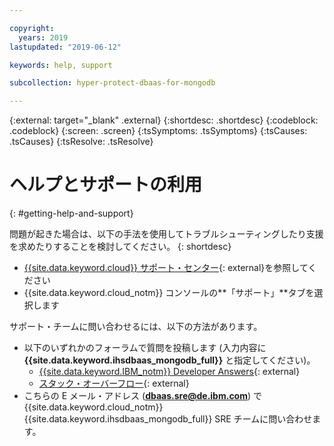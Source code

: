 ```yaml
---

copyright:
  years: 2019
lastupdated: "2019-06-12"

keywords: help, support

subcollection: hyper-protect-dbaas-for-mongodb

---
```

{:external: target="_blank" .external}
{:shortdesc: .shortdesc}
{:codeblock: .codeblock}
{:screen: .screen}
{:tsSymptoms: .tsSymptoms}
{:tsCauses: .tsCauses}
{:tsResolve: .tsResolve}


# ヘルプとサポートの利用
{: #getting-help-and-support}

問題が起きた場合は、以下の手法を使用してトラブルシューティングしたり支援を求めたりすることを検討してください。
{: shortdesc}

* [{{site.data.keyword.cloud}} サポート・センター](https://cloud.ibm.com/unifiedsupport/supportcenter){: external}を参照してください
* {{site.data.keyword.cloud_notm}} コンソールの**「サポート」**タブを選択します

サポート・チームに問い合わせるには、以下の方法があります。

* 以下のいずれかのフォーラムで質問を投稿します (入力内容に **{{site.data.keyword.ihsdbaas_mongodb_full}}** と指定してください)。
    * [{{site.data.keyword.IBM_notm}} Developer Answers](https://developer.ibm.com/answers/index.html){: external}
    * [スタック・オーバーフロー](https://stackoverflow.com/){: external}
* こちらの E メール・アドレス (**dbaas.sre@de.ibm.com**) で {{site.data.keyword.cloud_notm}} {{site.data.keyword.ihsdbaas_mongodb_full}} SRE チームに問い合わせます。 	
